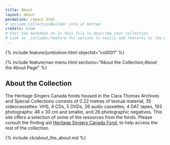 ```yaml
---
title: About
layout: about
permalink: /about.html
# include CollectionBuilder info at bottom
credits: true
# Edit the markdown on in this file to describe your collection
# Look in _includes/feature for options to easily add features to the page
---
```


{% include feature/jumbotron.html objectid="coll001" %}

{% include feature/nav-menu.html sections="About the Collection;About the About Page" %}

## About the Collection

The Heritage Singers Canada fonds housed in the Clara Thomas Archives and Special Collections consists of 0.22 metres of textual material, 35 videocassettes: VHS, 4 CDs, 5 DVDs, 26 audio cassettes, 4 DAT tapes, 193 photographs: 46 x 30 cm and smaller, and 26 photographic negatives. This site offers a selection of some of the resources from the fonds. Please consult the finding aid [Heritage Singers Canada Fond](https://atom.library.yorku.ca/downloads/heritage-singers-canada-fonds-f0783.pdf), to help access the rest of the collection.


<!-- IMPORTANT!!! DELETE this comment and the include below when you are finished editing this page for your collection. The include below introduces about page features. They will show up on your collection's about page until you delete it.  -->
{% include cb/about_the_about.md %} 
